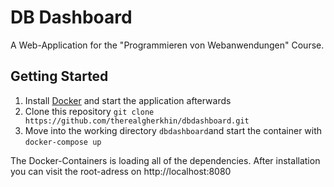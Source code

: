 # DB Dashboard
A Web-Application for the "Programmieren von Webanwendungen" Course.

## Getting Started
1. Install [Docker](https://www.docker.com/products/docker-desktop) and start the application afterwards
2. Clone this repository ```git clone https://github.com/therealgherkhin/dbdashboard.git```
3. Move into the working directory ```dbdashboard```and start the container with ```docker-compose up```

The Docker-Containers is loading all of the dependencies. After installation you can visit the root-adress on http://localhost:8080
